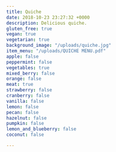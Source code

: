 ```yaml
---
title: Quiche
date: 2018-10-23 23:27:32 +0000
description: Delicious quiche.
gluten_free: true
vegan: true
vegetarian: true
background_image: "/uploads/quiche.jpg"
item_menu: "/uploads/QUICHE MENU.pdf"
apple: false
peppermint: false
vegetables: true
mixed_berry: false
orange: false
meat: true
strawberry: false
cranberry: false
vanilla: false
lemon: false
pecan: false
hazelnut: false
pumpkin: false
lemon_and_blueberry: false
coconut: false

---
```

